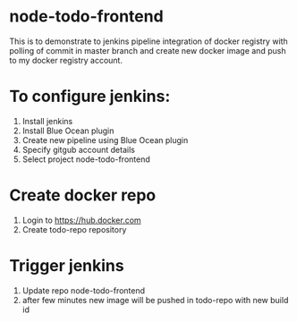 # node-todo-frontend
This is to demonstrate to jenkins pipeline integration of docker registry with polling of commit in master branch and create new docker image and push to my docker registry account.
# To configure jenkins:
1) Install jenkins
2) Install Blue Ocean plugin
3) Create new pipeline using Blue Ocean plugin
4) Specify gitgub account details
5) Select project node-todo-frontend
# Create docker repo
1) Login to https://hub.docker.com
2) Create todo-repo repository
# Trigger jenkins 
1) Update repo node-todo-frontend
2) after few minutes new image will be pushed in todo-repo with new build id
